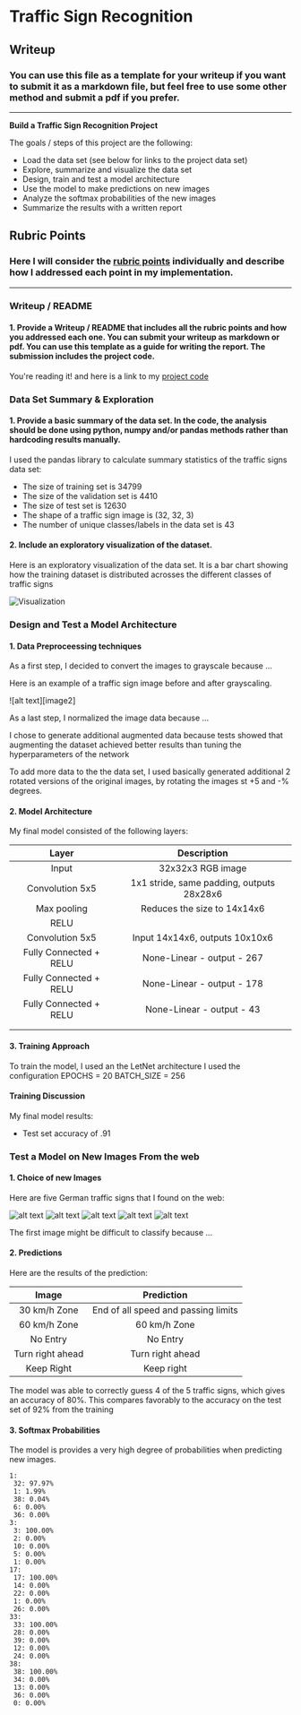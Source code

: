 # **Traffic Sign Recognition** 

## Writeup

### You can use this file as a template for your writeup if you want to submit it as a markdown file, but feel free to use some other method and submit a pdf if you prefer.

---

**Build a Traffic Sign Recognition Project**

The goals / steps of this project are the following:
* Load the data set (see below for links to the project data set)
* Explore, summarize and visualize the data set
* Design, train and test a model architecture
* Use the model to make predictions on new images
* Analyze the softmax probabilities of the new images
* Summarize the results with a written report


[//]: # (Image References)

[image-data-viz]: ./images/dis-graph.png "Visualization"
[image4]: ./images/groad-1.png "Traffic Sign 1"
[image5]: ./images/groad-3.png "Traffic Sign 2"
[image6]: ./images/groad-17.png "Traffic Sign 3"
[image7]: ./images/groad-33.png "Traffic Sign 4"
[image8]: ./images/groad-38.png "Traffic Sign 5"

## Rubric Points
### Here I will consider the [rubric points](https://review.udacity.com/#!/rubrics/481/view) individually and describe how I addressed each point in my implementation.  

---
### Writeup / README

#### 1. Provide a Writeup / README that includes all the rubric points and how you addressed each one. You can submit your writeup as markdown or pdf. You can use this template as a guide for writing the report. The submission includes the project code.

You're reading it! and here is a link to my [project code](https://github.com/waleoyediran/CarND-Traffic-Sign-Classifier-Project/blob/master/Traffic_Sign_Classifier.ipynb)

### Data Set Summary & Exploration

#### 1. Provide a basic summary of the data set. In the code, the analysis should be done using python, numpy and/or pandas methods rather than hardcoding results manually.

I used the pandas library to calculate summary statistics of the traffic
signs data set:

* The size of training set is 34799 
* The size of the validation set is 4410
* The size of test set is 12630
* The shape of a traffic sign image is (32, 32, 3)
* The number of unique classes/labels in the data set is 43

#### 2. Include an exploratory visualization of the dataset.

Here is an exploratory visualization of the data set. It is a bar chart showing how the training dataset is distributed acrosses the different classes of traffic signs

![Visualization][image-data-viz]

### Design and Test a Model Architecture

#### 1. Data Preproceessing techniques

As a first step, I decided to convert the images to grayscale because ...

Here is an example of a traffic sign image before and after grayscaling.

![alt text][image2]

As a last step, I normalized the image data because ...

I chose to generate additional augmented data because tests showed that augmenting the dataset achieved better results than tuning the hyperparameters of the network

To add more data to the the data set, I used basically generated additional 2 rotated versions of the original images, by rotating the images st +5 and -% degrees.



#### 2. Model Architecture

My final model consisted of the following layers:

| Layer         		|     Description	        					| 
|:---------------------:|:---------------------------------------------:| 
| Input         		| 32x32x3 RGB image   							| 
| Convolution 5x5     	| 1x1 stride, same padding, outputs 28x28x6 	|
| Max pooling			| Reduces the size to 14x14x6					|
| RELU					|												|
| Convolution 5x5     	| Input 14x14x6, outputs 10x10x6 				|
| Fully Connected + RELU| None-Linear - output - 267					|
| Fully Connected + RELU| None-Linear - output - 178					|
| Fully Connected + RELU| None-Linear - output - 43		  				|
|						|												|
|						|												|
 


#### 3. Training Approach

To train the model, I used an the LetNet architecture
I used the configuration
EPOCHS = 20
BATCH_SIZE = 256

#### Training Discussion

My final model results:
* Test set accuracy of .91

 

### Test a Model on New Images From the web

#### 1. Choice of new Images

Here are five German traffic signs that I found on the web:

![alt text][image4] ![alt text][image5] ![alt text][image6] 
![alt text][image7] ![alt text][image8]

The first image might be difficult to classify because ...

#### 2. Predictions

Here are the results of the prediction:

| Image			        |     Prediction	        					| 
|:---------------------:|:---------------------------------------------:| 
| 30 km/h Zone   	  	| End of all speed and passing limits   		| 
| 60 km/h Zone 			| 60 km/h Zone 									|
| No Entry				| No Entry 										|
| Turn right ahead  	| Turn right ahead				 				|
| Keep Right			| Keep right         							|


The model was able to correctly guess 4 of the 5 traffic signs, which gives an accuracy of 80%. This compares favorably to the accuracy on the test set of 92% from the training

#### 3. Softmax Probabilities 
The model is provides a very high degree of probabilities when predicting new images.

```
1:
 32: 97.97%
 1: 1.99%
 38: 0.04%
 6: 0.00%
 36: 0.00%
3:
 3: 100.00%
 2: 0.00%
 10: 0.00%
 5: 0.00%
 1: 0.00%
17:
 17: 100.00%
 14: 0.00%
 22: 0.00%
 1: 0.00%
 26: 0.00%
33:
 33: 100.00%
 28: 0.00%
 39: 0.00%
 12: 0.00%
 24: 0.00%
38:
 38: 100.00%
 34: 0.00%
 13: 0.00%
 36: 0.00%
 0: 0.00%
 ```



